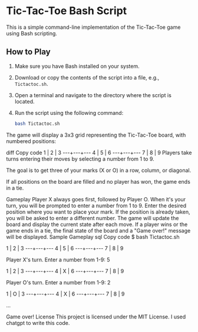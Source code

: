 # Tic-Tac-Toe Bash Script

This is a simple command-line implementation of the Tic-Tac-Toe game using Bash scripting.

## How to Play

1. Make sure you have Bash installed on your system.
2. Download or copy the contents of the script into a file, e.g., `Tictactoc.sh`.
3. Open a terminal and navigate to the directory where the script is located.
4. Run the script using the following command:

   ```bash
   bash Tictactoc.sh
The game will display a 3x3 grid representing the Tic-Tac-Toe board, with numbered positions:

diff
Copy code
 1 | 2 | 3
---+---+---
 4 | 5 | 6
---+---+---
 7 | 8 | 9
Players take turns entering their moves by selecting a number from 1 to 9.

The goal is to get three of your marks (X or O) in a row, column, or diagonal.

If all positions on the board are filled and no player has won, the game ends in a tie.

Gameplay
Player X always goes first, followed by Player O.
When it's your turn, you will be prompted to enter a number from 1 to 9.
Enter the desired position where you want to place your mark.
If the position is already taken, you will be asked to enter a different number.
The game will update the board and display the current state after each move.
If a player wins or the game ends in a tie, the final state of the board and a "Game over!" message will be displayed.
Sample Gameplay
sql
Copy code
$ bash Tictactoc.sh

 1 | 2 | 3
---+---+---
 4 | 5 | 6
---+---+---
 7 | 8 | 9

Player X's turn. Enter a number from 1-9: 5

 1 | 2 | 3
---+---+---
 4 | X | 6
---+---+---
 7 | 8 | 9

Player O's turn. Enter a number from 1-9: 2

 1 | O | 3
---+---+---
 4 | X | 6
---+---+---
 7 | 8 | 9

...

Game over!
License
This project is licensed under the MIT License.
I used chatgpt to write this code.
